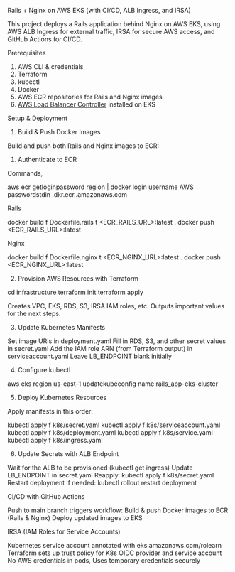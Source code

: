 Rails + Nginx on AWS EKS (with CI/CD, ALB Ingress, and IRSA)

This project deploys a Rails application behind Nginx on AWS EKS, using AWS ALB Ingress for external traffic, IRSA for secure AWS access, and GitHub Actions for CI/CD.

 Prerequisites

 1. AWS CLI & credentials
 2. Terraform
 3. kubectl
 4. Docker
 5. AWS ECR repositories for Rails and Nginx images
 6. [AWS Load Balancer Controller](https://kubernetessigs.github.io/awsloadbalancercontroller/latest/) installed on EKS



Setup & Deployment

1. Build & Push Docker Images

Build and push both Rails and Nginx images to ECR:

1. Authenticate to ECR

Commands,

aws ecr getloginpassword region <region> | docker login username AWS passwordstdin <accountid>.dkr.ecr.<region>.amazonaws.com

Rails

docker build f Dockerfile.rails t <ECR_RAILS_URL>:latest .
docker push <ECR_RAILS_URL>:latest

Nginx

docker build f Dockerfile.nginx t <ECR_NGINX_URL>:latest .
docker push <ECR_NGINX_URL>:latest


2. Provision AWS Resources with Terraform

cd infrastructure
terraform init
terraform apply

 Creates VPC, EKS, RDS, S3, IRSA IAM roles, etc.
 Outputs important values for the next steps.


3. Update Kubernetes Manifests

 Set image URIs in deployment.yaml
 Fill in RDS, S3, and other secret values in secret.yaml
 Add the IAM role ARN (from Terraform output) in serviceaccount.yaml
 Leave LB_ENDPOINT blank initially


4. Configure kubectl

aws eks region us-east-1 updatekubeconfig name rails_app-eks-cluster


5. Deploy Kubernetes Resources

Apply manifests in this order:

kubectl apply f k8s/secret.yaml
kubectl apply f k8s/serviceaccount.yaml
kubectl apply f k8s/deployment.yaml
kubectl apply f k8s/service.yaml
kubectl apply f k8s/ingress.yaml


6. Update Secrets with ALB Endpoint

 Wait for the ALB to be provisioned (kubectl get ingress)
 Update LB_ENDPOINT in secret.yaml
 Reapply: kubectl apply f k8s/secret.yaml
 Restart deployment if needed: kubectl rollout restart deployment <name>


CI/CD with GitHub Actions

 Push to main branch triggers workflow:
  Build & push Docker images to ECR (Rails & Nginx)
  Deploy updated images to EKS


IRSA (IAM Roles for Service Accounts)

 Kubernetes service account annotated with eks.amazonaws.com/rolearn
 Terraform sets up trust policy for K8s OIDC provider and service account
 No AWS credentials in pods, Uses temporary credentials securely
